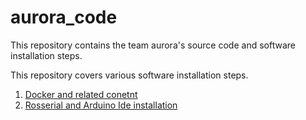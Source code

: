 # aurora_code
This repository contains the team aurora's source code and software installation steps.

This repository covers various software installation steps.
1. [Docker and related conetnt](https://github.com/Pradhip-A-K/aurora_code/blob/main/DockerInstallation.md)
2. [Rosserial and Arduino Ide installation](https://github.com/Pradhip-A-K/aurora_code/blob/main/RosSerial_Install.md)
